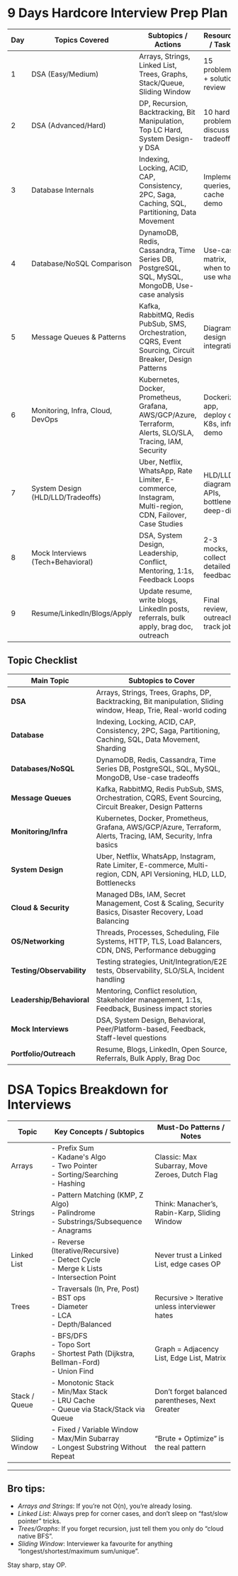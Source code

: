 # 9 Days Hardcore Interview Prep Plan

| Day | Topics Covered                   | Subtopics / Actions                                                                                   | Resources / Tasks                             |
|-----|----------------------------------|-------------------------------------------------------------------------------------------------------|-----------------------------------------------|
| 1   | DSA (Easy/Medium)                | Arrays, Strings, Linked List, Trees, Graphs, Stack/Queue, Sliding Window                              | 15 problems + solution review                 |
| 2   | DSA (Advanced/Hard)              | DP, Recursion, Backtracking, Bit Manipulation, Top LC Hard, System Design-y DSA                       | 10 hard problems, discuss tradeoffs           |
| 3   | Database Internals               | Indexing, Locking, ACID, CAP, Consistency, 2PC, Saga, Caching, SQL, Partitioning, Data Movement       | Implement queries, cache demo                 |
| 4   | Database/NoSQL Comparison        | DynamoDB, Redis, Cassandra, Time Series DB, PostgreSQL, SQL, MySQL, MongoDB, Use-case analysis        | Use-case matrix, when to use what             |
| 5   | Message Queues & Patterns        | Kafka, RabbitMQ, Redis PubSub, SMS, Orchestration, CQRS, Event Sourcing, Circuit Breaker, Design Patterns | Diagrams, design integration              |
| 6   | Monitoring, Infra, Cloud, DevOps | Kubernetes, Docker, Prometheus, Grafana, AWS/GCP/Azure, Terraform, Alerts, SLO/SLA, Tracing, IAM, Security | Dockerize app, deploy on K8s, infra demo |
| 7   | System Design (HLD/LLD/Tradeoffs)| Uber, Netflix, WhatsApp, Rate Limiter, E-commerce, Instagram, Multi-region, CDN, Failover, Case Studies | HLD/LLD diagrams, APIs, bottleneck deep-dive  |
| 8   | Mock Interviews (Tech+Behavioral)| DSA, System Design, Leadership, Conflict, Mentoring, 1:1s, Feedback Loops                             | 2-3 mocks, collect detailed feedback          |
| 9   | Resume/LinkedIn/Blogs/Apply      | Update resume, write blogs, LinkedIn posts, referrals, bulk apply, brag doc, outreach                 | Final review, outreach, track jobs            |


## Topic Checklist

| Main Topic         | Subtopics to Cover                                                                                                    |
|--------------------|----------------------------------------------------------------------------------------------------------------------|
| **DSA**            | Arrays, Strings, Trees, Graphs, DP, Backtracking, Bit manipulation, Sliding window, Heap, Trie, Real-world coding    |
| **Database**       | Indexing, Locking, ACID, CAP, Consistency, 2PC, Saga, Partitioning, Caching, SQL, Data Movement, Sharding            |
| **Databases/NoSQL**| DynamoDB, Redis, Cassandra, Time Series DB, PostgreSQL, SQL, MySQL, MongoDB, Use-case tradeoffs                      |
| **Message Queues** | Kafka, RabbitMQ, Redis PubSub, SMS, Orchestration, CQRS, Event Sourcing, Circuit Breaker, Design Patterns            |
| **Monitoring/Infra**| Kubernetes, Docker, Prometheus, Grafana, AWS/GCP/Azure, Terraform, Alerts, Tracing, IAM, Security, Infra basics    |
| **System Design**  | Uber, Netflix, WhatsApp, Instagram, Rate Limiter, E-commerce, Multi-region, CDN, API Versioning, HLD, LLD, Bottlenecks |
| **Cloud & Security**| Managed DBs, IAM, Secret Management, Cost & Scaling, Security Basics, Disaster Recovery, Load Balancing             |
| **OS/Networking**  | Threads, Processes, Scheduling, File Systems, HTTP, TLS, Load Balancers, CDN, DNS, Performance debugging             |
| **Testing/Observability** | Testing strategies, Unit/Integration/E2E tests, Observability, SLO/SLA, Incident handling                   |
| **Leadership/Behavioral**| Mentoring, Conflict resolution, Stakeholder management, 1:1s, Feedback, Business impact stories                |
| **Mock Interviews**| DSA, System Design, Behavioral, Peer/Platform-based, Feedback, Staff-level questions                                 |
| **Portfolio/Outreach**| Resume, Blogs, LinkedIn, Open Source, Referrals, Bulk Apply, Brag Doc                                            |



# DSA Topics Breakdown for Interviews

| Topic           | Key Concepts / Subtopics                                                                           | Must-Do Patterns / Notes                        |
|-----------------|----------------------------------------------------------------------------------------------------|-------------------------------------------------|
| Arrays          | - Prefix Sum <br> - Kadane's Algo <br> - Two Pointer <br> - Sorting/Searching <br> - Hashing       | Classic: Max Subarray, Move Zeroes, Dutch Flag  |
| Strings         | - Pattern Matching (KMP, Z Algo) <br> - Palindrome <br> - Substrings/Subsequence <br> - Anagrams   | Think: Manacher’s, Rabin-Karp, Sliding Window   |
| Linked List     | - Reverse (Iterative/Recursive) <br> - Detect Cycle <br> - Merge k Lists <br> - Intersection Point | Never trust a Linked List, edge cases OP        |
| Trees           | - Traversals (In, Pre, Post) <br> - BST ops <br> - Diameter <br> - LCA <br> - Depth/Balanced       | Recursive > Iterative unless interviewer hates  |
| Graphs          | - BFS/DFS <br> - Topo Sort <br> - Shortest Path (Dijkstra, Bellman-Ford) <br> - Union Find         | Graph = Adjacency List, Edge List, Matrix       |
| Stack / Queue   | - Monotonic Stack <br> - Min/Max Stack <br> - LRU Cache <br> - Queue via Stack/Stack via Queue     | Don’t forget balanced parentheses, Next Greater |
| Sliding Window  | - Fixed / Variable Window <br> - Max/Min Subarray <br> - Longest Substring Without Repeat          | “Brute + Optimize” is the real pattern          |

---

## Bro tips:
- *Arrays and Strings*: If you’re not O(n), you’re already losing.
- *Linked List*: Always prep for corner cases, and don’t sleep on “fast/slow pointer” tricks.
- *Trees/Graphs*: If you forget recursion, just tell them you only do “cloud native BFS”.
- *Sliding Window*: Interviewer ka favourite for anything “longest/shortest/maximum sum/unique”.

Stay sharp, stay OP.   



